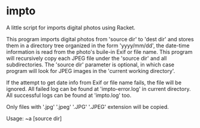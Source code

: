 # impto

A little script for imports digital photos using Racket.

This program imports digital photos from 'source dir' to 'dest dir' and stores them in a directory tree organized in the form 'yyyy/mm/dd', the date-time information is read from the photo's buile-in Exif or file name. This program will recursively copy each JPEG file under the 'source dir' and all subdirectories. The 'source dir' parameter is optional, in which case program will look for JPEG images in the 'current working directory'.

If the attempt to get date info from Exif or file name fails, the file will be ignored. All failed log can be found at 'impto-error.log' in current directory. All successful logs can be found at 'impto.log' too. 
 
Only files with '.jpg' '.jpeg' '.JPG' '.JPEG' extension will be copied.
 
  Usage:  ~a [source dir] <dest dir>
